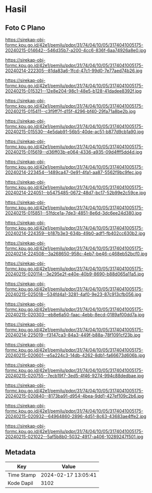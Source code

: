 # Hasil

## Foto C Plano

https://sirekap-obj-formc.kpu.go.id/42e1/pemilu/pdpr/31/74/04/10/05/3174041005175-20240215-014642--546d35b7-a200-4cc6-836f-6aa74926a8e0.jpg

https://sirekap-obj-formc.kpu.go.id/42e1/pemilu/pdpr/31/74/04/10/05/3174041005175-20240214-222305--81da83a6-1fcd-47c1-99d0-7e77aed74b26.jpg

https://sirekap-obj-formc.kpu.go.id/42e1/pemilu/pdpr/31/74/04/10/05/3174041005175-20240215-015321--12e8e204-98c1-48e5-b128-41dadee8392f.jpg

https://sirekap-obj-formc.kpu.go.id/42e1/pemilu/pdpr/31/74/04/10/05/3174041005175-20240215-015411--c3f9ff7f-d15f-4296-bf40-29fa71a8be2b.jpg

https://sirekap-obj-formc.kpu.go.id/42e1/pemilu/pdpr/31/74/04/10/05/3174041005175-20240215-015530--4e5dab91-56b5-40de-ac51-b877d9cb1a90.jpg

https://sirekap-obj-formc.kpu.go.id/42e1/pemilu/pdpr/31/74/04/10/05/3174041005175-20240215-015619--d36ff03b-e064-4336-a935-09d4fff5dd4d.jpg

https://sirekap-obj-formc.kpu.go.id/42e1/pemilu/pdpr/31/74/04/10/05/3174041005175-20240214-223454--1489ca47-0e91-4fa1-aa87-5562f9bc9fec.jpg

https://sirekap-obj-formc.kpu.go.id/42e1/pemilu/pdpr/31/74/04/10/05/3174041005175-20240214-224051--b5475485-0672-48d7-bc17-52b99e2c59ce.jpg

https://sirekap-obj-formc.kpu.go.id/42e1/pemilu/pdpr/31/74/04/10/05/3174041005175-20240215-015851--51fdce1a-7de3-4851-8e6d-3dc6ee24d380.jpg

https://sirekap-obj-formc.kpu.go.id/42e1/pemilu/pdpr/31/74/04/10/05/3174041005175-20240214-224359--b187b3e3-634b-49b0-adf1-fb402cc630b2.jpg

https://sirekap-obj-formc.kpu.go.id/42e1/pemilu/pdpr/31/74/04/10/05/3174041005175-20240214-224508--3a268650-958c-4eb7-be46-c468eb52bcf0.jpg

https://sirekap-obj-formc.kpu.go.id/42e1/pemilu/pdpr/31/74/04/10/05/3174041005175-20240215-020114--3e295e2f-e40e-40b9-8690-b88d065a11a5.jpg

https://sirekap-obj-formc.kpu.go.id/42e1/pemilu/pdpr/31/74/04/10/05/3174041005175-20240215-025018--534fd4a1-3281-4af0-9e23-87c913cfb056.jpg

https://sirekap-obj-formc.kpu.go.id/42e1/pemilu/pdpr/31/74/04/10/05/3174041005175-20240215-020303--eb8e6a50-faac-4ebb-8ecd-0189af00dd7a.jpg

https://sirekap-obj-formc.kpu.go.id/42e1/pemilu/pdpr/31/74/04/10/05/3174041005175-20240214-225019--f3147ca3-84a3-449f-b88a-78f1091cf23b.jpg

https://sirekap-obj-formc.kpu.go.id/42e1/pemilu/pdpr/31/74/04/10/05/3174041005175-20240215-020601--e5a224c3-14db-4262-8db1-fa66673d606b.jpg

https://sirekap-obj-formc.kpu.go.id/42e1/pemilu/pdpr/31/74/04/10/05/3174041005175-20240215-020755--7ecb19f7-3ed5-4f46-9274-994c88dedbae.jpg

https://sirekap-obj-formc.kpu.go.id/42e1/pemilu/pdpr/31/74/04/10/05/3174041005175-20240215-020840--8173ba91-d954-4bea-9dd1-427ef109c2b6.jpg

https://sirekap-obj-formc.kpu.go.id/42e1/pemilu/pdpr/31/74/04/10/05/3174041005175-20240215-020932--64964860-2896-4d51-8c63-43683ae4ffe2.jpg

https://sirekap-obj-formc.kpu.go.id/42e1/pemilu/pdpr/31/74/04/10/05/3174041005175-20240215-021022--5af5b8b0-5032-4917-a406-10289247f501.jpg


## Metadata

| Key        | Value               |
| ---------- | ------------------- |
| Time Stamp | 2024-02-17 13:05:41 |
| Kode Dapil | 3102                |



